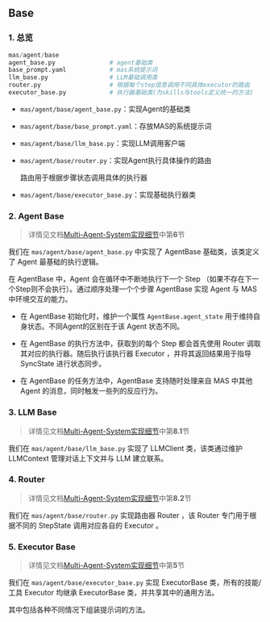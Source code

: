 ## Base

### 1. 总览 

```python
mas/agent/base
agent_base.py  				# agent基础类
base_prompt.yaml 			# mas系统提示词
llm_base.py  				# LLM基础调用类
router.py  					# 根据每个step信息调用不同具体executor的路由
executor_base.py  			# 执行器基础类(为skills与tools定义统一的方法)
```



- `mas/agent/base/agent_base.py`：实现Agent的基础类

- `mas/agent/base/base_prompt.yaml`：存放MAS的系统提示词

- `mas/agent/base/llm_base.py`：实现LLM调用客户端

- `mas/agent/base/router.py`：实现Agent执行具体操作的路由

  路由用于根据步骤状态调用具体的执行器

- `mas/agent/base/executor_base.py`：实现基础执行器类



### 2. Agent Base

> 详情见文档[Multi-Agent-System实现细节](https://github.com/motern88/Allen/blob/main/docs/Multi-Agent-System实现细节.md)中第**6**节

我们在 `mas/agent/base/agent_base.py` 中实现了 AgentBase 基础类，该类定义了 Agent 最基础的执行逻辑。

在 AgentBase 中，Agent 会在循环中不断地执行下一个 Step （如果不存在下一个Step则不会执行）。通过顺序处理一个个步骤 AgentBase 实现 Agent 与 MAS 中环境交互的能力。

- 在 AgentBase 初始化时，维护一个属性 `AgentBase.agent_state` 用于维持自身状态。不同Agent的区别在于该 Agent 状态不同。

- 在 AgentBase 的执行方法中，获取到的每个 Step 都会首先使用 Router 调取其对应的执行器。随后执行该执行器 Executor ，并将其返回结果用于指导 SyncState 进行状态同步。

- 在 AgentBase 的任务方法中，AgentBase 支持随时处理来自 MAS 中其他 Agent 的消息，同时触发一些列的反应行为。



### 3. LLM Base

> 详情见文档[Multi-Agent-System实现细节](https://github.com/motern88/Allen/blob/main/docs/Multi-Agent-System实现细节.md)中第**8.1**节

我们在 `mas/agent/base/llm_base.py` 实现了 LLMClient 类，该类通过维护 LLMContext 管理对话上下文并与 LLM 建立联系。



### 4. Router

> 详情见文档[Multi-Agent-System实现细节](https://github.com/motern88/Allen/blob/main/docs/Multi-Agent-System实现细节.md)中第**8.2**节

我们在 `mas/agent/base/router.py` 实现路由器 Router ，该 Router 专门用于根据不同的 StepState 调用对应各自的 Executor 。



### 5. Executor Base

> 详情见文档[Multi-Agent-System实现细节](https://github.com/motern88/Allen/blob/main/docs/Multi-Agent-System实现细节.md)中第**5**节

我们在 `mas/agent/base/executor_base.py` 实现 ExecutorBase 类，所有的技能/工具 Executor 均继承 ExecutorBase 类，并共享其中的通用方法。

其中包括各种不同情况下组装提示词的方法。

